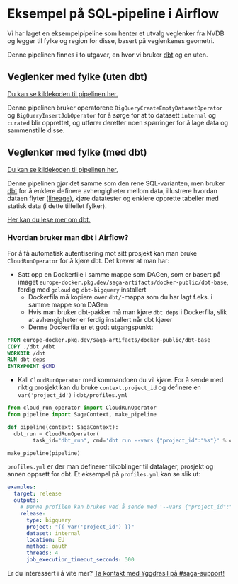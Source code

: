# Eksempel på SQL-pipeline i Airflow

Vi har laget en eksempelpipeline som henter et utvalg veglenker fra NVDB og legger til fylke og region for disse, basert på veglenkenes geometri.

Denne pipelinen finnes i to utgaver, en hvor vi bruker [dbt](https://docs.getdbt.com) og en uten.

## Veglenker med fylke (uten dbt)

[Du kan se kildekoden til pipelinen her.](https://github.com/svvsaga/saga-pipelines/blob/main/dags/yggdrasil/examples/veglenker_med_fylke.dag.py)

Denne pipelinen bruker operatorene `BigQueryCreateEmptyDatasetOperator` og `BigQueryInsertJobOperator` for å sørge for at to datasett `internal` og `curated` blir opprettet, og utfører deretter noen spørringer for å lage data og sammenstille disse.

## Veglenker med fylke (med dbt)

[Du kan se kildekoden til pipelinen her.](https://github.com/svvsaga/saga-pipelines/blob/main/dags/yggdrasil/examples/veglenker_med_fylke-dbt.dag.py)

Denne pipelinen gjør det samme som den rene SQL-varianten, men bruker [dbt](https://docs.getdbt.com) for å enklere definere avhengigheter mellom data, illustrere hvordan dataen flyter ([lineage](https://en.wikipedia.org/wiki/Data_lineage)), kjøre datatester og enklere opprette tabeller med statisk data (i dette tilfellet fylker).

[Her kan du lese mer om dbt.](https://docs.getdbt.com)

### Hvordan bruker man dbt i Airflow?

For å få automatisk autentisering mot sitt prosjekt kan man bruke `CloudRunOperator` for å kjøre dbt. Det krever at man har:

- Satt opp en Dockerfile i samme mappe som DAGen, som er basert på imaget `europe-docker.pkg.dev/saga-artifacts/docker-public/dbt-base`, ferdig med `gcloud` og `dbt-bigquery` installert
  - Dockerfila må kopiere over `dbt/`-mappa som du har lagt f.eks. i samme mappe som DAGen
  - Hvis man bruker dbt-pakker må man kjøre `dbt deps` i Dockerfila, slik at avhengigheter er ferdig installert når dbt kjører
  - Denne Dockerfila er et godt utgangspunkt:

```dockerfile
FROM europe-docker.pkg.dev/saga-artifacts/docker-public/dbt-base
COPY ./dbt /dbt
WORKDIR /dbt
RUN dbt deps
ENTRYPOINT $CMD
```

- Kall `CloudRunOperator` med kommandoen du vil kjøre. For å sende med riktig prosjekt kan du bruke `context.project_id` og definere en `var('project_id')` i `dbt/profiles.yml`

```python
from cloud_run_operator import CloudRunOperator
from pipeline import SagaContext, make_pipeline

def pipeline(context: SagaContext):
  dbt_run = CloudRunOperator(
        task_id="dbt_run", cmd='dbt run --vars {"project_id":"%s"}' % context.project_id)

make_pipeline(pipeline)
```

`profiles.yml` er der man definerer tilkoblinger til datalager, prosjekt og annen oppsett for dbt. Et eksempel på `profiles.yml` kan se slik ut:

```yml
examples:
  target: release
  outputs:
    # Denne profilen kan brukes ved å sende med '--vars {"project_id":"<project ID>"}' til dbt-kommandoene.
    release:
      type: bigquery
      project: "{{ var('project_id') }}"
      dataset: internal
      location: EU
      method: oauth
      threads: 4
      job_execution_timeout_seconds: 300
```

Er du interessert i å vite mer? [Ta kontakt med Yggdrasil på #saga-support!](https://vegvesen.slack.com/archives/C03LGD7TM5Z)
